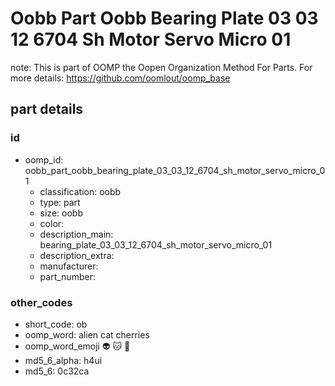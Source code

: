 # Oobb Part Oobb Bearing Plate 03 03 12 6704 Sh Motor Servo Micro 01  

note: This is part of OOMP the Oopen Organization Method For Parts. For more details: https://github.com/oomlout/oomp_base

##  part details





### id
* oomp_id: oobb_part_oobb_bearing_plate_03_03_12_6704_sh_motor_servo_micro_01
  * classification: oobb
  * type: part
  * size: oobb
  * color: 
  * description_main: bearing_plate_03_03_12_6704_sh_motor_servo_micro_01
  * description_extra: 
  * manufacturer: 
  * part_number: 

### other_codes
* short_code: ob
* oomp_word: alien cat cherries
* oomp_word_emoji :alien: :cat: :cherries:
* md5_6_alpha: h4ui
* md5_6: 0c32ca